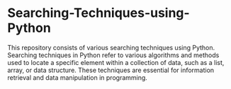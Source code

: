 # Searching-Techniques-using-Python
This repository consists of various searching techniques using Python. Searching techniques in Python refer to various algorithms and methods used to locate a specific element within a collection of data, such as a list, array, or data structure. These techniques are essential for information retrieval and data manipulation in programming. 
